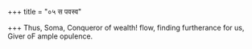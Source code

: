 +++
title = "०५ स पवस्व"

+++
Thus, Soma, Conqueror of wealth! flow, finding furtherance for us,  
     Giver oF ample opulence.